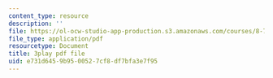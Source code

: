 ```yaml
---
content_type: resource
description: ''
file: https://ol-ocw-studio-app-production.s3.amazonaws.com/courses/8-701-introduction-to-nuclear-and-particle-physics-fall-2020/e731d6459b9500527cf8df7bfa3e7f95_I5yQgNyBYb8.pdf
file_type: application/pdf
resourcetype: Document
title: 3play pdf file
uid: e731d645-9b95-0052-7cf8-df7bfa3e7f95
---
```

